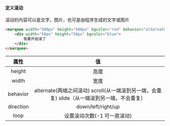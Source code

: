 #### 定义滚动

滚动的内容可以是文字，图片，也可是由程序生成的文字或图片

```html
<marquee width="500px" height="500px" bgcolor="red" behavior="alternate"  direction="down" loop="-1">
    <div width="50px" height="50px" bgcolor="blue">
        我要开始滚了
    </div>
</marquee>
```

| 属性 | 值 |
| :---: | :---: |
| height | 高度 |
| width | 宽度 |
| behavior | alternate\(两端之间滚动\) scroll\(从一端滚到另一端，会重复\) slide（从一端滚到另一端，不会重复） |
| direction | down/left/right/up |
| loop | 设置滚动次数\(-1 可一直滚动\) |



